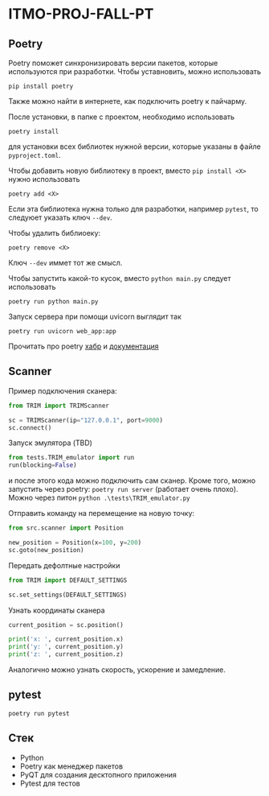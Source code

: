 # ITMO-PROJ-FALL-PT

## Poetry
Poetry поможет синхронизировать версии пакетов, которые используются при разработки.
Чтобы уставновить, можно использовать

```
pip install poetry
```
Также можно найти в интернете, как подключить poetry к пайчарму.


После установки, в папке с проектом, необходимо использовать 
```
poetry install
```
для установки всех библиотек нужной версии, которые указаны в файле `pyproject.toml`.


Чтобы добавить новую библиотеку в проект, вместо `pip install <X>` нужно использовать 
```
poetry add <X>
```
Если эта библиотека нужна только для разработки, например `pytest`, то следуюет указать ключ `--dev`.


Чтобы удалить библиоеку:
```
poetry remove <X>
```
Ключ `--dev` иммет тот же смысл.

Чтобы запустить какой-то кусок, вместо `python main.py` следует использовать
```
poetry run python main.py
```

Запуск сервера при помощи uvicorn выглядит так 
```
poetry run uvicorn web_app:app
```

Прочитать про poetry [хабр](https://habr.com/ru/post/593529/) и [документация](https://python-poetry.org/docs/cli/)

## Scanner

Пример подключения сканера:
```python
from TRIM import TRIMScanner

sc = TRIMScanner(ip="127.0.0.1", port=9000)
sc.connect()
```

Запуск эмулятора (TBD)
```python
from tests.TRIM_emulator import run
run(blocking=False)
```
и после этого кода можно подключить сам сканер.
Кроме того, можно запустить через poetry: `poetry run server` (работает очень плохо). Можно через питон `python .\tests\TRIM_emulator.py
`

Отправить команду на перемещение на новую точку:

```python
from src.scanner import Position

new_position = Position(x=100, y=200)
sc.goto(new_position)
```
Передать дефолтные настройки
```python
from TRIM import DEFAULT_SETTINGS

sc.set_settings(DEFAULT_SETTINGS)
```

Узнать координаты сканера
```python
current_position = sc.position()

print('x: ', current_position.x)
print('y: ', current_position.y)
print('z: ', current_position.z)
```
Аналогично можно узнать скорость, ускорение и замедление. 

## pytest

```commandline
poetry run pytest
```

## Стек

* Python
* Poetry как менеджер пакетов
* PyQT для создания десктопного приложения
* Pytest для тестов

